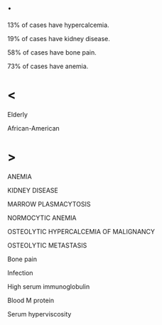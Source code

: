 # .

13% of cases have hypercalcemia.

19% of cases have kidney disease.

58% of cases have bone pain.

73% of cases have anemia.

# <

Elderly

African-American

# >

ANEMIA

KIDNEY DISEASE

MARROW PLASMACYTOSIS

NORMOCYTIC ANEMIA

OSTEOLYTIC HYPERCALCEMIA OF MALIGNANCY

OSTEOLYTIC METASTASIS

Bone pain

Infection

High serum immunoglobulin

Blood M protein

Serum hyperviscosity

